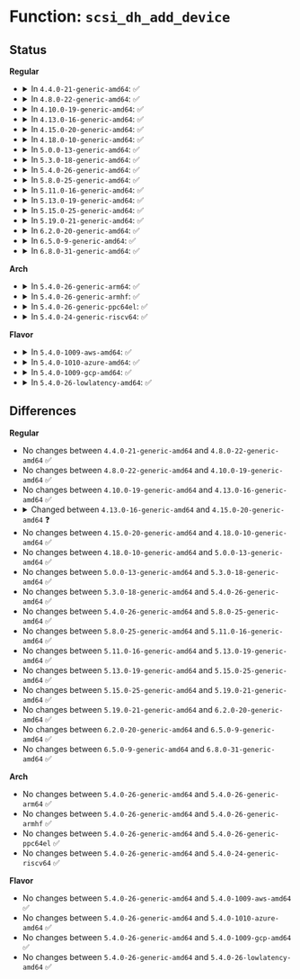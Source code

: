 # Function: <code>scsi_dh_add_device</code>

## Status
<b>Regular</b>
<ul>
<li>
<details>
<summary>In <code>4.4.0-21-generic-amd64</code>: ✅</summary>

```c
int scsi_dh_add_device(struct scsi_device * sdev)
```

```json
{
  "name": "scsi_dh_add_device",
  "collision_type": "Unique Global",
  "inline_type": "No",
  "funcs": [
    {
      "addr": 18446744071584848368,
      "name": "scsi_dh_add_device",
      "external": true,
      "loc": "drivers/scsi/scsi_dh.c:217",
      "file": "drivers/scsi/scsi_dh.c",
      "inline": "seen, unknown",
      "caller_inline": [],
      "caller_func": [
        "drivers/scsi/scsi_sysfs.c:scsi_sysfs_add_sdev"
      ]
    }
  ],
  "symbols": [
    {
      "addr": 18446744071584848368,
      "name": "scsi_dh_add_device",
      "section": ".text",
      "bind": "STB_GLOBAL",
      "size": 245
    }
  ]
}
```
</details>
</li>
<li>
<details>
<summary>In <code>4.8.0-22-generic-amd64</code>: ✅</summary>

```c
int scsi_dh_add_device(struct scsi_device * sdev)
```

```json
{
  "name": "scsi_dh_add_device",
  "collision_type": "Unique Global",
  "inline_type": "No",
  "funcs": [
    {
      "addr": 18446744071585210784,
      "name": "scsi_dh_add_device",
      "external": true,
      "loc": "drivers/scsi/scsi_dh.c:156",
      "file": "drivers/scsi/scsi_dh.c",
      "inline": "seen, unknown",
      "caller_inline": [],
      "caller_func": [
        "drivers/scsi/scsi_sysfs.c:scsi_sysfs_add_sdev"
      ]
    }
  ],
  "symbols": [
    {
      "addr": 18446744071585210784,
      "name": "scsi_dh_add_device",
      "section": ".text",
      "bind": "STB_GLOBAL",
      "size": 201
    }
  ]
}
```
</details>
</li>
<li>
<details>
<summary>In <code>4.10.0-19-generic-amd64</code>: ✅</summary>

```c
int scsi_dh_add_device(struct scsi_device * sdev)
```

```json
{
  "name": "scsi_dh_add_device",
  "collision_type": "Unique Global",
  "inline_type": "No",
  "funcs": [
    {
      "addr": 18446744071585405344,
      "name": "scsi_dh_add_device",
      "external": true,
      "loc": "drivers/scsi/scsi_dh.c:156",
      "file": "drivers/scsi/scsi_dh.c",
      "inline": "seen, unknown",
      "caller_inline": [],
      "caller_func": [
        "drivers/scsi/scsi_sysfs.c:scsi_sysfs_add_sdev"
      ]
    }
  ],
  "symbols": [
    {
      "addr": 18446744071585405344,
      "name": "scsi_dh_add_device",
      "section": ".text",
      "bind": "STB_GLOBAL",
      "size": 201
    }
  ]
}
```
</details>
</li>
<li>
<details>
<summary>In <code>4.13.0-16-generic-amd64</code>: ✅</summary>

```c
int scsi_dh_add_device(struct scsi_device * sdev)
```

```json
{
  "name": "scsi_dh_add_device",
  "collision_type": "Unique Global",
  "inline_type": "No",
  "funcs": [
    {
      "addr": 18446744071585489520,
      "name": "scsi_dh_add_device",
      "external": true,
      "loc": "drivers/scsi/scsi_dh.c:156",
      "file": "drivers/scsi/scsi_dh.c",
      "inline": "seen, unknown",
      "caller_inline": [],
      "caller_func": [
        "drivers/scsi/scsi_sysfs.c:scsi_sysfs_add_sdev"
      ]
    }
  ],
  "symbols": [
    {
      "addr": 18446744071585489520,
      "name": "scsi_dh_add_device",
      "section": ".text",
      "bind": "STB_GLOBAL",
      "size": 199
    }
  ]
}
```
</details>
</li>
<li>
<details>
<summary>In <code>4.15.0-20-generic-amd64</code>: ✅</summary>

```c
void scsi_dh_add_device(struct scsi_device * sdev)
```

```json
{
  "name": "scsi_dh_add_device",
  "collision_type": "Unique Global",
  "inline_type": "No",
  "funcs": [
    {
      "addr": 18446744071585921136,
      "name": "scsi_dh_add_device",
      "external": true,
      "loc": "drivers/scsi/scsi_dh.c:175",
      "file": "drivers/scsi/scsi_dh.c",
      "inline": "seen, unknown",
      "caller_inline": [],
      "caller_func": [
        "drivers/scsi/scsi_sysfs.c:scsi_sysfs_add_sdev"
      ]
    }
  ],
  "symbols": [
    {
      "addr": 18446744071585921136,
      "name": "scsi_dh_add_device",
      "section": ".text",
      "bind": "STB_GLOBAL",
      "size": 197
    }
  ]
}
```
</details>
</li>
<li>
<details>
<summary>In <code>4.18.0-10-generic-amd64</code>: ✅</summary>

```c
void scsi_dh_add_device(struct scsi_device * sdev)
```

```json
{
  "name": "scsi_dh_add_device",
  "collision_type": "Unique Global",
  "inline_type": "No",
  "funcs": [
    {
      "addr": 18446744071586168464,
      "name": "scsi_dh_add_device",
      "external": true,
      "loc": "drivers/scsi/scsi_dh.c:181",
      "file": "drivers/scsi/scsi_dh.c",
      "inline": "seen, unknown",
      "caller_inline": [],
      "caller_func": [
        "drivers/scsi/scsi_sysfs.c:scsi_sysfs_add_sdev"
      ]
    }
  ],
  "symbols": [
    {
      "addr": 18446744071586168464,
      "name": "scsi_dh_add_device",
      "section": ".text",
      "bind": "STB_GLOBAL",
      "size": 194
    }
  ]
}
```
</details>
</li>
<li>
<details>
<summary>In <code>5.0.0-13-generic-amd64</code>: ✅</summary>

```c
void scsi_dh_add_device(struct scsi_device * sdev)
```

```json
{
  "name": "scsi_dh_add_device",
  "collision_type": "Unique Global",
  "inline_type": "No",
  "funcs": [
    {
      "addr": 18446744071586310256,
      "name": "scsi_dh_add_device",
      "external": true,
      "loc": "drivers/scsi/scsi_dh.c:181",
      "file": "drivers/scsi/scsi_dh.c",
      "inline": "seen, unknown",
      "caller_inline": [],
      "caller_func": [
        "drivers/scsi/scsi_sysfs.c:scsi_sysfs_add_sdev"
      ]
    }
  ],
  "symbols": [
    {
      "addr": 18446744071586310256,
      "name": "scsi_dh_add_device",
      "section": ".text",
      "bind": "STB_GLOBAL",
      "size": 194
    }
  ]
}
```
</details>
</li>
<li>
<details>
<summary>In <code>5.3.0-18-generic-amd64</code>: ✅</summary>

```c
void scsi_dh_add_device(struct scsi_device * sdev)
```

```json
{
  "name": "scsi_dh_add_device",
  "collision_type": "Unique Global",
  "inline_type": "No",
  "funcs": [
    {
      "addr": 18446744071586553696,
      "name": "scsi_dh_add_device",
      "external": true,
      "loc": "drivers/scsi/scsi_dh.c:169",
      "file": "drivers/scsi/scsi_dh.c",
      "inline": "seen, unknown",
      "caller_inline": [],
      "caller_func": [
        "drivers/scsi/scsi_sysfs.c:scsi_sysfs_add_sdev"
      ]
    }
  ],
  "symbols": [
    {
      "addr": 18446744071586553696,
      "name": "scsi_dh_add_device",
      "section": ".text",
      "bind": "STB_GLOBAL",
      "size": 197
    }
  ]
}
```
</details>
</li>
<li>
<details>
<summary>In <code>5.4.0-26-generic-amd64</code>: ✅</summary>

```c
void scsi_dh_add_device(struct scsi_device * sdev)
```

```json
{
  "name": "scsi_dh_add_device",
  "collision_type": "Unique Global",
  "inline_type": "No",
  "funcs": [
    {
      "addr": 18446744071586700912,
      "name": "scsi_dh_add_device",
      "external": true,
      "loc": "drivers/scsi/scsi_dh.c:169",
      "file": "drivers/scsi/scsi_dh.c",
      "inline": "seen, unknown",
      "caller_inline": [],
      "caller_func": [
        "drivers/scsi/scsi_sysfs.c:scsi_sysfs_add_sdev"
      ]
    }
  ],
  "symbols": [
    {
      "addr": 18446744071586700912,
      "name": "scsi_dh_add_device",
      "section": ".text",
      "bind": "STB_GLOBAL",
      "size": 197
    }
  ]
}
```
</details>
</li>
<li>
<details>
<summary>In <code>5.8.0-25-generic-amd64</code>: ✅</summary>

```c
void scsi_dh_add_device(struct scsi_device * sdev)
```

```json
{
  "name": "scsi_dh_add_device",
  "collision_type": "Unique Global",
  "inline_type": "No",
  "funcs": [
    {
      "addr": 18446744071587501200,
      "name": "scsi_dh_add_device",
      "external": true,
      "loc": "drivers/scsi/scsi_dh.c:170",
      "file": "drivers/scsi/scsi_dh.c",
      "inline": "seen, unknown",
      "caller_inline": [],
      "caller_func": [
        "drivers/scsi/scsi_sysfs.c:scsi_sysfs_add_sdev"
      ]
    }
  ],
  "symbols": [
    {
      "addr": 18446744071587501200,
      "name": "scsi_dh_add_device",
      "section": ".text",
      "bind": "STB_GLOBAL",
      "size": 54
    }
  ]
}
```
</details>
</li>
<li>
<details>
<summary>In <code>5.11.0-16-generic-amd64</code>: ✅</summary>

```c
void scsi_dh_add_device(struct scsi_device * sdev)
```

```json
{
  "name": "scsi_dh_add_device",
  "collision_type": "Unique Global",
  "inline_type": "No",
  "funcs": [
    {
      "addr": 18446744071587568048,
      "name": "scsi_dh_add_device",
      "external": true,
      "loc": "drivers/scsi/scsi_dh.c:170",
      "file": "drivers/scsi/scsi_dh.c",
      "inline": "seen, unknown",
      "caller_inline": [],
      "caller_func": [
        "drivers/scsi/scsi_sysfs.c:scsi_sysfs_add_sdev"
      ]
    }
  ],
  "symbols": [
    {
      "addr": 18446744071587568048,
      "name": "scsi_dh_add_device",
      "section": ".text",
      "bind": "STB_GLOBAL",
      "size": 54
    }
  ]
}
```
</details>
</li>
<li>
<details>
<summary>In <code>5.13.0-19-generic-amd64</code>: ✅</summary>

```c
void scsi_dh_add_device(struct scsi_device * sdev)
```

```json
{
  "name": "scsi_dh_add_device",
  "collision_type": "Unique Global",
  "inline_type": "No",
  "funcs": [
    {
      "addr": 18446744071587449408,
      "name": "scsi_dh_add_device",
      "external": true,
      "loc": "drivers/scsi/scsi_dh.c:170",
      "file": "drivers/scsi/scsi_dh.c",
      "inline": "seen, unknown",
      "caller_inline": [],
      "caller_func": [
        "drivers/scsi/scsi_sysfs.c:scsi_sysfs_add_sdev"
      ]
    }
  ],
  "symbols": [
    {
      "addr": 18446744071587449408,
      "name": "scsi_dh_add_device",
      "section": ".text",
      "bind": "STB_GLOBAL",
      "size": 54
    }
  ]
}
```
</details>
</li>
<li>
<details>
<summary>In <code>5.15.0-25-generic-amd64</code>: ✅</summary>

```c
void scsi_dh_add_device(struct scsi_device * sdev)
```

```json
{
  "name": "scsi_dh_add_device",
  "collision_type": "Unique Global",
  "inline_type": "No",
  "funcs": [
    {
      "addr": 18446744071588022848,
      "name": "scsi_dh_add_device",
      "external": true,
      "loc": "drivers/scsi/scsi_dh.c:170",
      "file": "drivers/scsi/scsi_dh.c",
      "inline": "seen, unknown",
      "caller_inline": [],
      "caller_func": [
        "drivers/scsi/scsi_sysfs.c:scsi_sysfs_add_sdev"
      ]
    }
  ],
  "symbols": [
    {
      "addr": 18446744071588022848,
      "name": "scsi_dh_add_device",
      "section": ".text",
      "bind": "STB_GLOBAL",
      "size": 54
    }
  ]
}
```
</details>
</li>
<li>
<details>
<summary>In <code>5.19.0-21-generic-amd64</code>: ✅</summary>

```c
void scsi_dh_add_device(struct scsi_device * sdev)
```

```json
{
  "name": "scsi_dh_add_device",
  "collision_type": "Unique Global",
  "inline_type": "No",
  "funcs": [
    {
      "addr": 18446744071589384496,
      "name": "scsi_dh_add_device",
      "external": true,
      "loc": "drivers/scsi/scsi_dh.c:170",
      "file": "drivers/scsi/scsi_dh.c",
      "inline": "seen, unknown",
      "caller_inline": [],
      "caller_func": [
        "drivers/scsi/scsi_sysfs.c:scsi_sysfs_add_sdev"
      ]
    }
  ],
  "symbols": [
    {
      "addr": 18446744071589384496,
      "name": "scsi_dh_add_device",
      "section": ".text",
      "bind": "STB_GLOBAL",
      "size": 63
    }
  ]
}
```
</details>
</li>
<li>
<details>
<summary>In <code>6.2.0-20-generic-amd64</code>: ✅</summary>

```c
void scsi_dh_add_device(struct scsi_device * sdev)
```

```json
{
  "name": "scsi_dh_add_device",
  "collision_type": "Unique Global",
  "inline_type": "No",
  "funcs": [
    {
      "addr": 18446744071590956896,
      "name": "scsi_dh_add_device",
      "external": true,
      "loc": "drivers/scsi/scsi_dh.c:170",
      "file": "drivers/scsi/scsi_dh.c",
      "inline": "seen, unknown",
      "caller_inline": [],
      "caller_func": [
        "drivers/scsi/scsi_sysfs.c:scsi_sysfs_add_sdev"
      ]
    }
  ],
  "symbols": [
    {
      "addr": 18446744071590956896,
      "name": "scsi_dh_add_device",
      "section": ".text",
      "bind": "STB_GLOBAL",
      "size": 63
    }
  ]
}
```
</details>
</li>
<li>
<details>
<summary>In <code>6.5.0-9-generic-amd64</code>: ✅</summary>

```c
void scsi_dh_add_device(struct scsi_device * sdev)
```

```json
{
  "name": "scsi_dh_add_device",
  "collision_type": "Unique Global",
  "inline_type": "No",
  "funcs": [
    {
      "addr": 18446744071591300976,
      "name": "scsi_dh_add_device",
      "external": true,
      "loc": "drivers/scsi/scsi_dh.c:170",
      "file": "drivers/scsi/scsi_dh.c",
      "inline": "seen, unknown",
      "caller_inline": [],
      "caller_func": [
        "drivers/scsi/scsi_sysfs.c:scsi_sysfs_add_sdev"
      ]
    }
  ],
  "symbols": [
    {
      "addr": 18446744071591300976,
      "name": "scsi_dh_add_device",
      "section": ".text",
      "bind": "STB_GLOBAL",
      "size": 63
    }
  ]
}
```
</details>
</li>
<li>
<details>
<summary>In <code>6.8.0-31-generic-amd64</code>: ✅</summary>

```c
void scsi_dh_add_device(struct scsi_device * sdev)
```

```json
{
  "name": "scsi_dh_add_device",
  "collision_type": "Unique Global",
  "inline_type": "No",
  "funcs": [
    {
      "addr": 18446744071591649184,
      "name": "scsi_dh_add_device",
      "external": true,
      "loc": "drivers/scsi/scsi_dh.c:170",
      "file": "drivers/scsi/scsi_dh.c",
      "inline": "seen, unknown",
      "caller_inline": [],
      "caller_func": [
        "drivers/scsi/scsi_sysfs.c:scsi_sysfs_add_sdev"
      ]
    }
  ],
  "symbols": [
    {
      "addr": 18446744071591649184,
      "name": "scsi_dh_add_device",
      "section": ".text",
      "bind": "STB_GLOBAL",
      "size": 63
    }
  ]
}
```
</details>
</li>
</ul>
<b>Arch</b>
<ul>
<li>
<details>
<summary>In <code>5.4.0-26-generic-arm64</code>: ✅</summary>

```c
void scsi_dh_add_device(struct scsi_device * sdev)
```

```json
{
  "name": "scsi_dh_add_device",
  "collision_type": "Unique Global",
  "inline_type": "No",
  "funcs": [
    {
      "addr": 18446603336499610384,
      "name": "scsi_dh_add_device",
      "external": true,
      "loc": "drivers/scsi/scsi_dh.c:169",
      "file": "drivers/scsi/scsi_dh.c",
      "inline": "seen, unknown",
      "caller_inline": [],
      "caller_func": [
        "drivers/scsi/scsi_sysfs.c:scsi_sysfs_add_sdev"
      ]
    }
  ],
  "symbols": [
    {
      "addr": 18446603336499610384,
      "name": "scsi_dh_add_device",
      "section": ".text",
      "bind": "STB_GLOBAL",
      "size": 216
    }
  ]
}
```
</details>
</li>
<li>
<details>
<summary>In <code>5.4.0-26-generic-armhf</code>: ✅</summary>

```c
void scsi_dh_add_device(struct scsi_device * sdev)
```

```json
{
  "name": "scsi_dh_add_device",
  "collision_type": "Unique Global",
  "inline_type": "No",
  "funcs": [
    {
      "addr": 3232065936,
      "name": "scsi_dh_add_device",
      "external": true,
      "loc": "drivers/scsi/scsi_dh.c:169",
      "file": "drivers/scsi/scsi_dh.c",
      "inline": "seen, unknown",
      "caller_inline": [],
      "caller_func": [
        "drivers/scsi/scsi_sysfs.c:scsi_sysfs_add_sdev"
      ]
    }
  ],
  "symbols": [
    {
      "addr": 3232065936,
      "name": "scsi_dh_add_device",
      "section": ".text",
      "bind": "STB_GLOBAL",
      "size": 204
    }
  ]
}
```
</details>
</li>
<li>
<details>
<summary>In <code>5.4.0-26-generic-ppc64el</code>: ✅</summary>

```c
void scsi_dh_add_device(struct scsi_device * sdev)
```

```json
{
  "name": "scsi_dh_add_device",
  "collision_type": "Unique Global",
  "inline_type": "No",
  "funcs": [
    {
      "addr": 13835058055292916096,
      "name": "scsi_dh_add_device",
      "external": true,
      "loc": "drivers/scsi/scsi_dh.c:169",
      "file": "drivers/scsi/scsi_dh.c",
      "inline": "seen, unknown",
      "caller_inline": [],
      "caller_func": [
        "drivers/scsi/scsi_sysfs.c:scsi_sysfs_add_sdev"
      ]
    }
  ],
  "symbols": [
    {
      "addr": 13835058055292916096,
      "name": "scsi_dh_add_device",
      "section": ".text",
      "bind": "STB_GLOBAL",
      "size": 332
    }
  ]
}
```
</details>
</li>
<li>
<details>
<summary>In <code>5.4.0-24-generic-riscv64</code>: ✅</summary>

```c
void scsi_dh_add_device(struct scsi_device * sdev)
```

```json
{
  "name": "scsi_dh_add_device",
  "collision_type": "Unique Global",
  "inline_type": "No",
  "funcs": [
    {
      "addr": 18446743936276795780,
      "name": "scsi_dh_add_device",
      "external": true,
      "loc": "drivers/scsi/scsi_dh.c:169",
      "file": "drivers/scsi/scsi_dh.c",
      "inline": "seen, unknown",
      "caller_inline": [],
      "caller_func": [
        "drivers/scsi/scsi_sysfs.c:scsi_sysfs_add_sdev"
      ]
    }
  ],
  "symbols": [
    {
      "addr": 18446743936276795780,
      "name": "scsi_dh_add_device",
      "section": ".text",
      "bind": "STB_GLOBAL",
      "size": 202
    }
  ]
}
```
</details>
</li>
</ul>
<b>Flavor</b>
<ul>
<li>
<details>
<summary>In <code>5.4.0-1009-aws-amd64</code>: ✅</summary>

```c
void scsi_dh_add_device(struct scsi_device * sdev)
```

```json
{
  "name": "scsi_dh_add_device",
  "collision_type": "Unique Global",
  "inline_type": "No",
  "funcs": [
    {
      "addr": 18446744071586391392,
      "name": "scsi_dh_add_device",
      "external": true,
      "loc": "drivers/scsi/scsi_dh.c:169",
      "file": "drivers/scsi/scsi_dh.c",
      "inline": "seen, unknown",
      "caller_inline": [],
      "caller_func": [
        "drivers/scsi/scsi_sysfs.c:scsi_sysfs_add_sdev"
      ]
    }
  ],
  "symbols": [
    {
      "addr": 18446744071586391392,
      "name": "scsi_dh_add_device",
      "section": ".text",
      "bind": "STB_GLOBAL",
      "size": 197
    }
  ]
}
```
</details>
</li>
<li>
<details>
<summary>In <code>5.4.0-1010-azure-amd64</code>: ✅</summary>

```c
void scsi_dh_add_device(struct scsi_device * sdev)
```

```json
{
  "name": "scsi_dh_add_device",
  "collision_type": "Unique Global",
  "inline_type": "No",
  "funcs": [
    {
      "addr": 18446744071586232704,
      "name": "scsi_dh_add_device",
      "external": true,
      "loc": "drivers/scsi/scsi_dh.c:169",
      "file": "drivers/scsi/scsi_dh.c",
      "inline": "seen, unknown",
      "caller_inline": [],
      "caller_func": [
        "drivers/scsi/scsi_sysfs.c:scsi_sysfs_add_sdev"
      ]
    }
  ],
  "symbols": [
    {
      "addr": 18446744071586232704,
      "name": "scsi_dh_add_device",
      "section": ".text",
      "bind": "STB_GLOBAL",
      "size": 197
    }
  ]
}
```
</details>
</li>
<li>
<details>
<summary>In <code>5.4.0-1009-gcp-amd64</code>: ✅</summary>

```c
void scsi_dh_add_device(struct scsi_device * sdev)
```

```json
{
  "name": "scsi_dh_add_device",
  "collision_type": "Unique Global",
  "inline_type": "No",
  "funcs": [
    {
      "addr": 18446744071586648880,
      "name": "scsi_dh_add_device",
      "external": true,
      "loc": "drivers/scsi/scsi_dh.c:169",
      "file": "drivers/scsi/scsi_dh.c",
      "inline": "seen, unknown",
      "caller_inline": [],
      "caller_func": [
        "drivers/scsi/scsi_sysfs.c:scsi_sysfs_add_sdev"
      ]
    }
  ],
  "symbols": [
    {
      "addr": 18446744071586648880,
      "name": "scsi_dh_add_device",
      "section": ".text",
      "bind": "STB_GLOBAL",
      "size": 197
    }
  ]
}
```
</details>
</li>
<li>
<details>
<summary>In <code>5.4.0-26-lowlatency-amd64</code>: ✅</summary>

```c
void scsi_dh_add_device(struct scsi_device * sdev)
```

```json
{
  "name": "scsi_dh_add_device",
  "collision_type": "Unique Global",
  "inline_type": "No",
  "funcs": [
    {
      "addr": 18446744071586761424,
      "name": "scsi_dh_add_device",
      "external": true,
      "loc": "drivers/scsi/scsi_dh.c:169",
      "file": "drivers/scsi/scsi_dh.c",
      "inline": "seen, unknown",
      "caller_inline": [],
      "caller_func": [
        "drivers/scsi/scsi_sysfs.c:scsi_sysfs_add_sdev"
      ]
    }
  ],
  "symbols": [
    {
      "addr": 18446744071586761424,
      "name": "scsi_dh_add_device",
      "section": ".text",
      "bind": "STB_GLOBAL",
      "size": 197
    }
  ]
}
```
</details>
</li>
</ul>

## Differences
<b>Regular</b>
<ul>
<li>
No changes between <code>4.4.0-21-generic-amd64</code> and <code>4.8.0-22-generic-amd64</code> ✅
</li>
<li>
No changes between <code>4.8.0-22-generic-amd64</code> and <code>4.10.0-19-generic-amd64</code> ✅
</li>
<li>
No changes between <code>4.10.0-19-generic-amd64</code> and <code>4.13.0-16-generic-amd64</code> ✅
</li>
<li>
<details>
<summary>Changed between <code>4.13.0-16-generic-amd64</code> and <code>4.15.0-20-generic-amd64</code> ❓</summary>
<ul>
<li>
<b>Return type changed. </b>
<code>int</code> ➡️ <code>void</code>
</li>
</ul>
</details>
</li>
<li>
No changes between <code>4.15.0-20-generic-amd64</code> and <code>4.18.0-10-generic-amd64</code> ✅
</li>
<li>
No changes between <code>4.18.0-10-generic-amd64</code> and <code>5.0.0-13-generic-amd64</code> ✅
</li>
<li>
No changes between <code>5.0.0-13-generic-amd64</code> and <code>5.3.0-18-generic-amd64</code> ✅
</li>
<li>
No changes between <code>5.3.0-18-generic-amd64</code> and <code>5.4.0-26-generic-amd64</code> ✅
</li>
<li>
No changes between <code>5.4.0-26-generic-amd64</code> and <code>5.8.0-25-generic-amd64</code> ✅
</li>
<li>
No changes between <code>5.8.0-25-generic-amd64</code> and <code>5.11.0-16-generic-amd64</code> ✅
</li>
<li>
No changes between <code>5.11.0-16-generic-amd64</code> and <code>5.13.0-19-generic-amd64</code> ✅
</li>
<li>
No changes between <code>5.13.0-19-generic-amd64</code> and <code>5.15.0-25-generic-amd64</code> ✅
</li>
<li>
No changes between <code>5.15.0-25-generic-amd64</code> and <code>5.19.0-21-generic-amd64</code> ✅
</li>
<li>
No changes between <code>5.19.0-21-generic-amd64</code> and <code>6.2.0-20-generic-amd64</code> ✅
</li>
<li>
No changes between <code>6.2.0-20-generic-amd64</code> and <code>6.5.0-9-generic-amd64</code> ✅
</li>
<li>
No changes between <code>6.5.0-9-generic-amd64</code> and <code>6.8.0-31-generic-amd64</code> ✅
</li>
</ul>
<b>Arch</b>
<ul>
<li>
No changes between <code>5.4.0-26-generic-amd64</code> and <code>5.4.0-26-generic-arm64</code> ✅
</li>
<li>
No changes between <code>5.4.0-26-generic-amd64</code> and <code>5.4.0-26-generic-armhf</code> ✅
</li>
<li>
No changes between <code>5.4.0-26-generic-amd64</code> and <code>5.4.0-26-generic-ppc64el</code> ✅
</li>
<li>
No changes between <code>5.4.0-26-generic-amd64</code> and <code>5.4.0-24-generic-riscv64</code> ✅
</li>
</ul>
<b>Flavor</b>
<ul>
<li>
No changes between <code>5.4.0-26-generic-amd64</code> and <code>5.4.0-1009-aws-amd64</code> ✅
</li>
<li>
No changes between <code>5.4.0-26-generic-amd64</code> and <code>5.4.0-1010-azure-amd64</code> ✅
</li>
<li>
No changes between <code>5.4.0-26-generic-amd64</code> and <code>5.4.0-1009-gcp-amd64</code> ✅
</li>
<li>
No changes between <code>5.4.0-26-generic-amd64</code> and <code>5.4.0-26-lowlatency-amd64</code> ✅
</li>
</ul>
